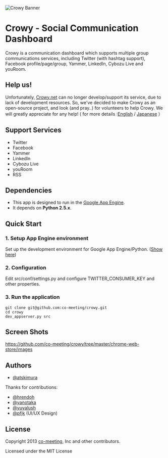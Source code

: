 ![Crowy Banner](https://raw.github.com/co-meeting/crowy/master/chrome-web-store/images/crowy-banner2-xl.png)

Crowy - Social Communication Dashboard
=======================================

Crowy is a communication dashboard which supports multiple group communications services, including Twitter (with hashtag support), Facebook profile/page/group, Yammer, LinkedIn, Cybozu Live and youRoom.

Help us!
-------------
Unfortunately, [Crowy.net](http://www.crowy.net/) can no longer develop/support its service, due to lack of development resources. So, we've decided to make Crowy as an open-source project, and look (and pray..) for volunteers to help Crowy. We will greatly appreciate for any help! ( for more details :[English](https://github.com/co-meeting/crowy/wiki/Now-Crowy-is-not-able-to-continue-its-service) / [Japanese](http://crowyjp.wordpress.com/2013/02/18/crowy-oss/) ）


Support Services
-------------
- Twitter
- Facebook
- Yammer
- LinkedIn
- Cybozu Live
- youRoom
- RSS

Dependencies
-------------

- This app is designed to run in the [Google App Engine](https://developers.google.com/appengine/).
- It depends on **Python 2.5.x**.

Quick Start
-------------

### 1. Setup App Engine environment

Set up the development environment for Google App Engine/Python. ([Show here](https://developers.google.com/appengine/docs/python/gettingstarted/devenvironment))

### 2. Configuration
Edit src/conf/settings.py and configure TWITTER_CONSUMER_KEY and other properties.

### 3. Run the application 

    git clone git@github.com:co-meeting/crowy.git
    cd crowy
    dev_appserver.py src

Screen Shots
-------------

https://github.com/co-meeting/crowy/tree/master/chrome-web-store/images

Authors
-------------

- [@atskimura](http://github.com/atskimura)

Thanks for contributions:

- [@hrendoh](http://github.com/hrendoh)
- [@yanotaka](http://github.com/yanotaka)
- [@yuyalush](http://github.com/yuyalush)
- [@pfjk](https://twitter.com/pfjk) (UI/UX Design)

License
-------------

Copyright 2013 [co-meeting](http://www.co-meeting.com/), Inc and other contributors.

Licensed under the MIT License
